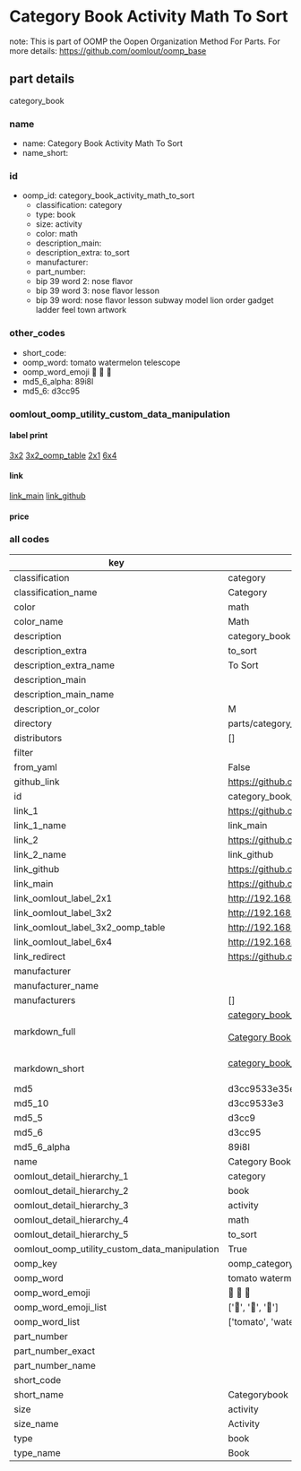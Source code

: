 # Category Book Activity Math To Sort  

note: This is part of OOMP the Oopen Organization Method For Parts. For more details: https://github.com/oomlout/oomp_base

##  part details
  



category_book



### name
* name: Category Book Activity Math To Sort
* name_short: 
### id
* oomp_id: category_book_activity_math_to_sort
  * classification: category
  * type: book
  * size: activity
  * color: math
  * description_main: 
  * description_extra: to_sort
  * manufacturer: 
  * part_number: 
  * bip 39 word 2: nose flavor
  * bip 39 word 3: nose flavor lesson
  * bip 39 word: nose flavor lesson subway model lion order gadget ladder feel town artwork

### other_codes
* short_code: 
* oomp_word: tomato watermelon telescope
* oomp_word_emoji :tomato: :watermelon: :telescope:
* md5_6_alpha: 89i8l
* md5_6: d3cc95






### oomlout_oomp_utility_custom_data_manipulation
#### label print
[3x2](http://192.168.1.245:1112/?label=oomp%2089i8l)
[3x2_oomp_table](http://192.168.1.108:1112/?label=oomp%2089i8l)
[2x1](http://192.168.1.242:1112/?label=oomp%2089i8l)
[6x4](http://192.168.1.55:1112/?label=oomp%2089i8l)    

#### link

[link_main](https://github.com/oomlout/oomlout_oomp_version_1_messy/tree/main/parts/category_book_activity_math_to_sort) [link_github](https://github.com/oomlout/oomlout_oomp_version_1_messy/tree/main/parts/category_book_activity_math_to_sort)                             

#### price







### all codes 
| key | value |  
| --- | --- |  
| classification | category |  
| classification_name | Category |  
| color | math |  
| color_name | Math |  
| description | category_book |  
| description_extra | to_sort |  
| description_extra_name | To Sort |  
| description_main |  |  
| description_main_name |  |  
| description_or_color | M  |  
| directory | parts/category_book_activity_math_to_sort |  
| distributors | [] |  
| filter |  |  
| from_yaml | False |  
| github_link | https://github.com/oomlout/oomlout_oomp_part_src/tree/main/parts/category_book_activity_math_to_sort |  
| id | category_book_activity_math_to_sort |  
| link_1 | https://github.com/oomlout/oomlout_oomp_version_1_messy/tree/main/parts/category_book_activity_math_to_sort |  
| link_1_name | link_main |  
| link_2 | https://github.com/oomlout/oomlout_oomp_version_1_messy/tree/main/parts/category_book_activity_math_to_sort |  
| link_2_name | link_github |  
| link_github | https://github.com/oomlout/oomlout_oomp_version_1_messy/tree/main/parts/category_book_activity_math_to_sort |  
| link_main | https://github.com/oomlout/oomlout_oomp_version_1_messy/tree/main/parts/category_book_activity_math_to_sort |  
| link_oomlout_label_2x1 | http://192.168.1.242:1112/?label=oomp%2089i8l |  
| link_oomlout_label_3x2 | http://192.168.1.245:1112/?label=oomp%2089i8l |  
| link_oomlout_label_3x2_oomp_table | http://192.168.1.108:1112/?label=oomp%2089i8l |  
| link_oomlout_label_6x4 | http://192.168.1.55:1112/?label=oomp%2089i8l |  
| link_redirect | https://github.com/oomlout/oomlout_oomp_version_1_messy/tree/main/parts/category_book_activity_math_to_sort |  
| manufacturer |  |  
| manufacturer_name |  |  
| manufacturers | [] |  
| markdown_full | [category_book_activity_math_to_sort](none)<br>[](none)<br>[Category Book Activity Math To Sort](none)<br><br> |  
| markdown_short | [category_book_activity_math_to_sort](none)<br><br> |  
| md5 | d3cc9533e35eb38608c74d8300d62cb3 |  
| md5_10 | d3cc9533e3 |  
| md5_5 | d3cc9 |  
| md5_6 | d3cc95 |  
| md5_6_alpha | 89i8l |  
| name | Category Book Activity Math To Sort |  
| oomlout_detail_hierarchy_1 | category |  
| oomlout_detail_hierarchy_2 | book |  
| oomlout_detail_hierarchy_3 | activity |  
| oomlout_detail_hierarchy_4 | math |  
| oomlout_detail_hierarchy_5 | to_sort |  
| oomlout_oomp_utility_custom_data_manipulation | True |  
| oomp_key | oomp_category_book_activity_math_to_sort |  
| oomp_word | tomato watermelon telescope |  
| oomp_word_emoji | :tomato: :watermelon: :telescope: |  
| oomp_word_emoji_list | [':tomato:', ':watermelon:', ':telescope:'] |  
| oomp_word_list | ['tomato', 'watermelon', 'telescope'] |  
| part_number |  |  
| part_number_exact |  |  
| part_number_name |  |  
| short_code |  |  
| short_name | Categorybook |  
| size | activity |  
| size_name | Activity |  
| type | book |  
| type_name | Book |  
